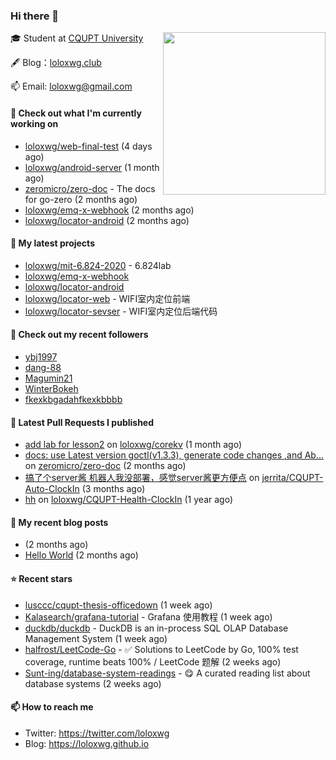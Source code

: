 ### Hi there 👋

<img align="right" src="https://raw.githubusercontent.com/muesli/muesli/master/assets/termenv.png" width="260">
 
🎓 Student at [CQUPT University](https://www.cqupt.edu.cn/)



🖋 Blog：[loloxwg.club](https://loloxwg.club)



📫 Email: [loloxwg@gmail.com](mailto:loloxwg@gmail.com)



#### 👷 Check out what I'm currently working on

- [loloxwg/web-final-test](https://github.com/loloxwg/web-final-test) (4 days ago)
- [loloxwg/android-server](https://github.com/loloxwg/android-server) (1 month ago)
- [zeromicro/zero-doc](https://github.com/zeromicro/zero-doc) - The docs for go-zero (2 months ago)
- [loloxwg/emq-x-webhook](https://github.com/loloxwg/emq-x-webhook) (2 months ago)
- [loloxwg/locator-android](https://github.com/loloxwg/locator-android) (2 months ago)

#### 🌱 My latest projects

- [loloxwg/mit-6.824-2020](https://github.com/loloxwg/mit-6.824-2020) - 6.824lab
- [loloxwg/emq-x-webhook](https://github.com/loloxwg/emq-x-webhook)
- [loloxwg/locator-android](https://github.com/loloxwg/locator-android)
- [loloxwg/locator-web](https://github.com/loloxwg/locator-web) - WIFI室内定位前端
- [loloxwg/locator-sevser](https://github.com/loloxwg/locator-sevser) - WIFI室内定位后端代码

#### 👯 Check out my recent followers

- [ybj1997](https://github.com/ybj1997)
- [dang-88](https://github.com/dang-88)
- [Magumin21](https://github.com/Magumin21)
- [WinterBokeh](https://github.com/WinterBokeh)
- [fkexkbgadahfkexkbbbb](https://github.com/fkexkbgadahfkexkbbbb)

#### 🔨 Latest Pull Requests I published

- [add lab for lesson2](https://github.com/loloxwg/corekv/pull/1) on [loloxwg/corekv](https://github.com/loloxwg/corekv) (1 month ago)
- [docs: use Latest version goctl(v1.3.3), generate code changes ,and Ab…](https://github.com/zeromicro/zero-doc/pull/121) on [zeromicro/zero-doc](https://github.com/zeromicro/zero-doc) (2 months ago)
- [搞了个server酱 机器人我没部署，感觉server酱更方便点](https://github.com/jerrita/CQUPT-Auto-ClockIn/pull/2) on [jerrita/CQUPT-Auto-ClockIn](https://github.com/jerrita/CQUPT-Auto-ClockIn) (3 months ago)
- [hh](https://github.com/loloxwg/CQUPT-Health-ClockIn/pull/1) on [loloxwg/CQUPT-Health-ClockIn](https://github.com/loloxwg/CQUPT-Health-ClockIn) (1 year ago)

#### 📜 My recent blog posts

- [](http://example.com/2022/02/21/%E6%9C%AA%E5%91%BD%E5%90%8D/) (2 months ago)
- [Hello World](http://example.com/2022/02/21/hello-world/) (2 months ago)

#### ⭐ Recent stars

- [lusccc/cqupt-thesis-officedown](https://github.com/lusccc/cqupt-thesis-officedown) (1 week ago)
- [Kalasearch/grafana-tutorial](https://github.com/Kalasearch/grafana-tutorial) - Grafana 使用教程 (1 week ago)
- [duckdb/duckdb](https://github.com/duckdb/duckdb) - DuckDB is an in-process SQL OLAP Database Management System (1 week ago)
- [halfrost/LeetCode-Go](https://github.com/halfrost/LeetCode-Go) - ✅ Solutions to LeetCode by Go, 100% test coverage, runtime beats 100% / LeetCode 题解 (2 weeks ago)
- [Sunt-ing/database-system-readings](https://github.com/Sunt-ing/database-system-readings) - :yum: A curated reading list about database systems (2 weeks ago)

#### 📫 How to reach me

- Twitter: https://twitter.com/loloxwg
- Blog: https://loloxwg.github.io

